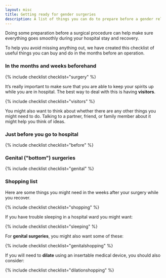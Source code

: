 ```yaml
---
layout: misc
title: Getting ready for gender surgeries
description: A list of things you can do to prepare before a gender related surgical procedure
---
```


Doing some preparation before a surgical procedure can help make sure everything goes smoothly during your hospital stay and recovery. 

To help you avoid missing anything out, we have created this checklist of useful things you can buy and do in the months before an operation.

### In the months and weeks beforehand

{% include checklist checklist="surgery" %}

It’s really important to make sure that you are able to keep your spirits up while you are in hospital. The best way to deal with this is having **visitors**.

{% include checklist checklist="visitors" %}

You might also want to think about whether there are any other things you might need to do. Talking to a partner, friend, or family member about it might help you think of ideas.

### Just before you go to hospital

{% include checklist checklist="before" %}

### Genital ("bottom") surgeries

{% include checklist checklist="genital" %}

### Shopping list

Here are some things you might need in the weeks after your surgery while you recover.

{% include checklist checklist="shopping" %}

If you have trouble sleeping in a hospital ward you might want:

{% include checklist checklist="sleeping" %}

For **genital surgeries**, you might also want some of these:

{% include checklist checklist="genitalshopping" %}

If you will need to **dilate** using an insertable medical device, you should also consider:

{% include checklist checklist="dilationshopping" %}

